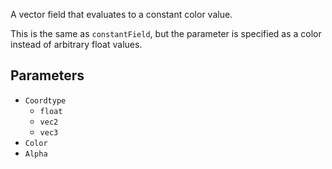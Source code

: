 A vector field that evaluates to a constant color value.

This is the same as `constantField`, but the parameter is specified as a color instead of arbitrary float values.

## Parameters

* `Coordtype`
  * `float`
  * `vec2`
  * `vec3`
* `Color`
* `Alpha`